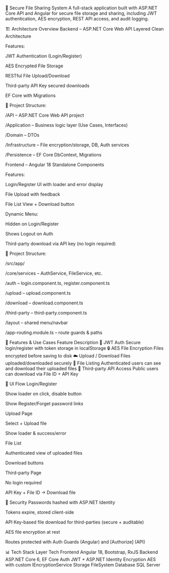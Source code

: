 🔐 Secure File Sharing System
A full-stack application built with ASP.NET Core API and Angular for secure file storage and sharing, including JWT authentication, AES encryption, REST API access, and audit logging.

🏗️ Architecture Overview
Backend – ASP.NET Core Web API
Layered Clean Architecture

Features:

JWT Authentication (Login/Register)

AES Encrypted File Storage

RESTful File Upload/Download

Third-party API Key secured downloads

EF Core with Migrations


🧱 Project Structure:

/API – ASP.NET Core Web API project

/Application – Business logic layer (Use Cases, Interfaces)

/Domain – DTOs

/Infrastructure – File encryption/storage, DB, Auth services

/Persistence – EF Core DbContext, Migrations


Frontend – Angular 18
Standalone Components

Features:

Login/Register UI with loader and error display

File Upload with feedback

File List View + Download button

Dynamic Menu:

Hidden on Login/Register

Shows Logout on Auth

Third-party download via API key (no login required)

🧱 Project Structure:

/src/app/

/core/services – AuthService, FileService, etc.

/auth – login.component.ts, register.component.ts

/upload – upload.component.ts

/download – download.component.ts

/third-party – third-party.component.ts

/layout – shared menu/navbar

/app-routing.module.ts – route guards & paths

🚀 Features & Use Cases
Feature	Description
🛂 JWT Auth	Secure login/register with token storage in localStorage
🔒 AES File Encryption	Files encrypted before saving to disk
☁️ Upload / Download	Files uploaded/downloaded securely
📜 File Listing	Authenticated users can see and download their uploaded files
🧪 Third-party API Access	Public users can download via File ID + API Key

📸 UI Flow
Login/Register

Show loader on click, disable button

Show Register/Forget password links

Upload Page

Select + Upload file

Show loader & success/error

File List

Authenticated view of uploaded files

Download buttons

Third-party Page

No login required

API Key + File ID → Download file


🔐 Security
Passwords hashed with ASP.NET Identity

Tokens expire, stored client-side

API Key-based file download for third-parties (secure + auditable)

AES file encryption at rest

Routes protected with Auth Guards (Angular) and [Authorize] (API)

📊 Tech Stack
Layer	Tech
Frontend	Angular 18, Bootstrap, RxJS
Backend	ASP.NET Core 6, EF Core
Auth	JWT + ASP.NET Identity
Encryption	AES with custom IEncryptionService
Storage	FileSystem
Database	SQL Server